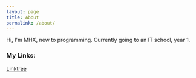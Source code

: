 ```yaml
---
layout: page
title: About
permalink: /about/
---
```


Hi, I'm MHX, new to programming. Currently going to an IT school, year 1.

### My Links:

[Linktree](https://linktr.ee/notmhx)

